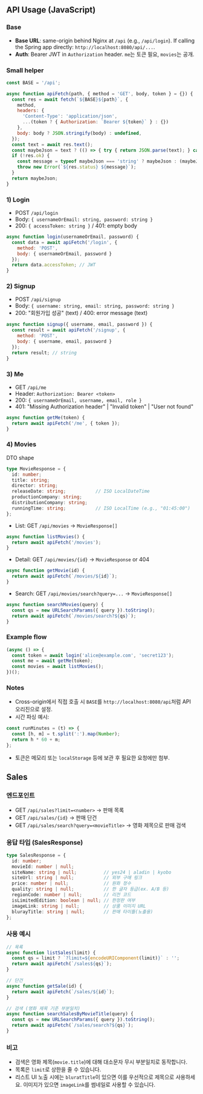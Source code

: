## API Usage (JavaScript)

### Base
- **Base URL**: same-origin behind Nginx at `/api` (e.g., `/api/login`). If calling the Spring app directly: `http://localhost:8080/api/...`.
- **Auth**: Bearer JWT in `Authorization` header. `me`는 토큰 필요, `movies`는 공개.

### Small helper
```javascript
const BASE = '/api';

async function apiFetch(path, { method = 'GET', body, token } = {}) {
  const res = await fetch(`${BASE}${path}`, {
    method,
    headers: {
      'Content-Type': 'application/json',
      ...(token ? { Authorization: `Bearer ${token}` } : {})
    },
    body: body ? JSON.stringify(body) : undefined,
  });
  const text = await res.text();
  const maybeJson = text ? (() => { try { return JSON.parse(text); } catch { return text; } })() : null;
  if (!res.ok) {
    const message = typeof maybeJson === 'string' ? maybeJson : (maybeJson?.message || res.statusText);
    throw new Error(`${res.status} ${message}`);
  }
  return maybeJson;
}
```

### 1) Login
- POST `/api/login`
- Body: `{ usernameOrEmail: string, password: string }`
- 200: `{ accessToken: string }` / 401: empty body

```javascript
async function login(usernameOrEmail, password) {
  const data = await apiFetch('/login', {
    method: 'POST',
    body: { usernameOrEmail, password }
  });
  return data.accessToken; // JWT
}
```

### 2) Signup
- POST `/api/signup`
- Body: `{ username: string, email: string, password: string }`
- 200: "회원가입 성공" (text) / 400: error message (text)

```javascript
async function signup({ username, email, password }) {
  const result = await apiFetch('/signup', {
    method: 'POST',
    body: { username, email, password }
  });
  return result; // string
}
```

### 3) Me
- GET `/api/me`
- Header: `Authorization: Bearer <token>`
- 200: `{ usernameOrEmail, username, email, role }`
- 401: "Missing Authorization header" | "Invalid token" | "User not found"

```javascript
async function getMe(token) {
  return await apiFetch('/me', { token });
}
```

### 4) Movies
DTO shape
```ts
type MovieResponse = {
  id: number;
  title: string;
  director: string;
  releaseDate: string;           // ISO LocalDateTime
  productionCompany: string;
  distributionCompany: string;
  runningTime: string;           // ISO LocalTime (e.g., "01:45:00")
};
```

- List: GET `/api/movies` → `MovieResponse[]`
```javascript
async function listMovies() {
  return await apiFetch('/movies');
}
```

- Detail: GET `/api/movies/{id}` → `MovieResponse` or 404
```javascript
async function getMovie(id) {
  return await apiFetch(`/movies/${id}`);
}
```

- Search: GET `/api/movies/search?query=...` → `MovieResponse[]`
```javascript
async function searchMovies(query) {
  const qs = new URLSearchParams({ query }).toString();
  return await apiFetch(`/movies/search?${qs}`);
}
```

### Example flow
```javascript
(async () => {
  const token = await login('alice@example.com', 'secret123');
  const me = await getMe(token);
  const movies = await listMovies();
})();
```

### Notes
- Cross-origin에서 직접 호출 시 `BASE`를 `http://localhost:8080/api`처럼 API 오리진으로 설정.
- 시간 파싱 예시:
```javascript
const runMinutes = (t) => {
  const [h, m] = t.split(':').map(Number);
  return h * 60 + m;
};
```
- 토큰은 메모리 또는 `localStorage` 등에 보관 후 필요한 요청에만 첨부.

## Sales

### 엔드포인트
- GET `/api/sales?limit=<number>` → 판매 목록
- GET `/api/sales/{id}` → 판매 단건
- GET `/api/sales/search?query=<movieTitle>` → 영화 제목으로 판매 검색

### 응답 타입 (SalesResponse)
```ts
type SalesResponse = {
  id: number;
  movieId: number | null;
  siteName: string | null;          // yes24 | aladin | kyobo
  siteUrl: string | null;           // 외부 구매 링크
  price: number | null;             // 원화 정수
  quality: string | null;           // 한 글자 등급(ex. A/B 등)
  regionCode: number | null;        // 리전 코드
  isLimitedEdition: boolean | null; // 한정판 여부
  imageLink: string | null;         // 상품 이미지 URL
  blurayTitle: string | null;       // 판매 타이틀(노출용)
};
```

### 사용 예시
```javascript
// 목록
async function listSales(limit) {
  const qs = limit ? `?limit=${encodeURIComponent(limit)}` : '';
  return await apiFetch(`/sales${qs}`);
}

// 단건
async function getSale(id) {
  return await apiFetch(`/sales/${id}`);
}

// 검색 (영화 제목 기준 부분일치)
async function searchSalesByMovieTitle(query) {
  const qs = new URLSearchParams({ query }).toString();
  return await apiFetch(`/sales/search?${qs}`);
}
```

### 비고
- 검색은 영화 제목(`movie.title`)에 대해 대소문자 무시 부분일치로 동작합니다.
- 목록은 `limit`로 상한을 줄 수 있습니다.
- 리스트 UI 노출 시에는 `bluratTitle`이 있으면 이를 우선적으로 제목으로 사용하세요. 이미지가 있으면 `imageLink`를 썸네일로 사용할 수 있습니다.


